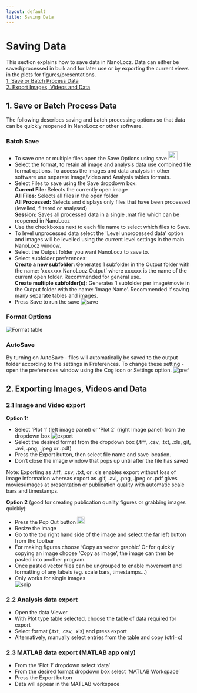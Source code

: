 ```yaml
---
layout: default
title: Saving Data
---
```


# Saving Data
This section explains how to save data in NanoLocz. Data can either be saved/processed in bulk and for later use or by exporting the current views in the plots for figures/presentations.\
[1. Save or Batch Process Data](#1-save-or-batch-process-data)\
[2. Export Images, Videos and Data](#2-exporting-images-videos-and-data) 

## 1. Save or Batch Process Data
The following describes saving and batch processing options so that data can be quickly reopened in NanoLocz or other software.

### Batch Save 
- To save one or multiple files open the Save Options using save <img src="https://github.com/George-R-Heath/NanoLocz/assets/90329395/6e6c149b-85c8-46d2-9d31-4152f5415854" width="25">
- Select the format, to retain all image and analysis data use combined file format options. To access the images and data analysis in other software use separate Image/video and Analysis tables formats.
- Select Files to save using the Save dropdown box:\
**Current File:** Selects the currently open image\
**All Files:** Selects all files in the open folder\
**All Processed:** Selects and displays only files that have been processed (levelled, filtered or analysed)\
**Session:** Saves all processed data in a single .mat file which can be reopened in NanoLocz 
- Use the checkboxes next to each file name to select which files to Save.
- To level unprocessed data select the 'Level unprocessed data' option and images will be levelled using the current level settings in the main NanoLocz window.
- Select the Output folder you want NanoLocz to save to.
- Select subfolder preferences:\
**Create a new subfolder:** Generates 1 subfolder in the Output folder with the name: ‘xxxxxxx NanoLocz Output’ where xxxxxx is the name of the current open folder. Recommended for general use.\
**Create multiple subfolder(s):** Generates 1 subfolder per image/movie in the Output folder with the name: ‘Image Name’. Recommended if saving many separate tables and images.   
- Press Save to run the save
![save](https://github.com/George-R-Heath/NanoLocz/assets/90329395/c2e197c7-def9-4347-ba4b-89874aa0edaa)

### Format Options 
![Format table](https://github.com/George-R-Heath/NanoLocz/assets/90329395/dd2755a1-09c7-4d26-9dbc-4ee9ce17c5db)


### AutoSave
By turning on AutoSave - files will automatically be saved to the output folder according to the settings in Preferences. To change these setting - open the preferences window using the Cog icon or Settings option. 
![pref](https://github.com/George-R-Heath/NanoLocz/assets/90329395/ee3f646d-4075-405f-afeb-ada44420036f)

## 2. Exporting Images, Videos and Data
### 2.1 Image and Video export
**Option 1:**
* Select ‘Plot 1’ (left image panel) or ‘Plot 2’ (right Image panel) from the dropdown box
![export](https://github.com/George-R-Heath/NanoLocz/assets/90329395/b5143548-f448-4614-9816-6bf05a907b9a)
* Select the desired format from the dropdown box (.tiff, .csv, .txt, .xls, gif, .avi, .png, .jpeg or .pdf)
* Press the Export button, then select file name and save location.
* Don’t close the image window that pops up until after the file has saved

Note: Exporting as .tiff, .csv, .txt, or .xls enables export without loss of image information whereas export as .gif, .avi, .png, .jpeg or .pdf gives movies/images at presentation or publication quality with automatic scale bars and timestamps. 

**Option 2** (good for creating publication quality figures or grabbing images quickly):
* Press the Pop Out button <img src="https://github.com/George-R-Heath/NanoLocz/assets/90329395/c1e4a884-38cd-49f9-b71a-1d7925d73cc3" width="20">
* Resize the image 
* Go to the top right hand side of the image and select the far left button from the toolbar
* For making figures choose ‘Copy as vector graphic’ Or for quickly copying an image choose ‘Copy as image’, the image can then be pasted into another program.
* Once pasted vector files can be ungrouped to enable movement and formatting of any labels (eg. scale bars, timestamps…) 
* Only works for single images\
   ![snip](https://github.com/George-R-Heath/NanoLocz/assets/90329395/bf909586-d6b3-4c50-82ae-9ce813b126c6)

### 2.2 Analysis data export
* Open the data Viewer 
* With Plot type table selected, choose the table of data required for export 
* Select format (.txt, .csv, .xls) and press export
* Alternatively, manually select entries from the table and copy (ctrl+c)

### 2.3 MATLAB data export (MATLAB app only)
* From the ‘Plot 1’ dropdown select ‘data’ 
* From the desired format dropdown box select ‘MATLAB Workspace’
* Press the Export button
* Data will appear in the MATLAB workspace

